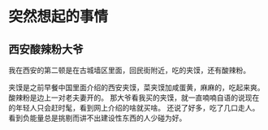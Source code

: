 # 突然想起的事情




## 西安酸辣粉大爷

我在西安的第二顿是在古城墙区里面，回民街附近，吃的夹馍，还有酸辣粉。

夹馍是之前早餐中国里面介绍的西安夹馍，菜夹馍加咸蛋黄，麻麻的，吃起来爽。
酸辣粉是边上一对老夫妻开的。
那大爷看我买的夹馍，就一直喃喃自语的说现在的年轻人只会赶时髦，看到网上介绍的啥就买啥。
还说了好多，吃了几口走人。看到负能量总是挑剔而讲不出建设性东西的人少碰为好。

## 



